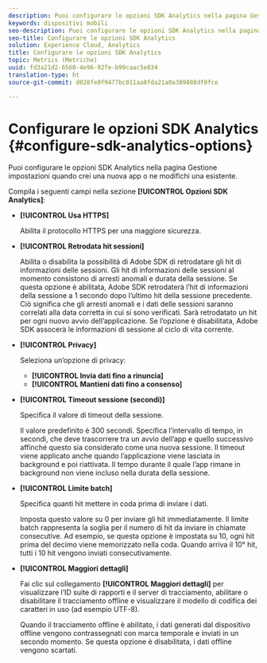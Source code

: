 ```yaml
---
description: Puoi configurare le opzioni SDK Analytics nella pagina Gestione impostazioni quando crei una nuova app o ne modifichi una esistente.
keywords: dispositivi mobili
seo-description: Puoi configurare le opzioni SDK Analytics nella pagina Gestione impostazioni quando crei una nuova app o ne modifichi una esistente.
seo-title: Configurare le opzioni SDK Analytics
solution: Experience Cloud, Analytics
title: Configurare le opzioni SDK Analytics
topic: Metrics (Metriche)
uuid: fd3a21d2-6560-4e96-92fe-b99caac5e834
translation-type: ht
source-git-commit: d028fe0f9477bc011aa8fda21a0a389808df0fce

---
```



# Configurare le opzioni SDK Analytics {#configure-sdk-analytics-options}

Puoi configurare le opzioni SDK Analytics nella pagina Gestione impostazioni quando crei una nuova app o ne modifichi una esistente.

Compila i seguenti campi nella sezione **[!UICONTROL Opzioni SDK Analytics]**:

* **[!UICONTROL Usa HTTPS]**

   Abilita il protocollo HTTPS per una maggiore sicurezza.

* **[!UICONTROL Retrodata hit sessioni]**

   Abilita o disabilita la possibilità di Adobe SDK di retrodatare gli hit di informazioni delle sessioni. Gli hit di informazioni delle sessioni al momento consistono di arresti anomali e durata della sessione. Se questa opzione è abilitata, Adobe SDK retrodaterà l’hit di informazioni della sessione a 1 secondo dopo l’ultimo hit della sessione precedente. Ciò significa che gli arresti anomali e i dati delle sessioni saranno correlati alla data corretta in cui si sono verificati. Sarà retrodatato un hit per ogni nuovo avvio dell’applicazione. Se l’opzione è disabilitata, Adobe SDK assocerà le informazioni di sessione al ciclo di vita corrente.

* **[!UICONTROL Privacy]**

   Seleziona un’opzione di privacy:

   * **[!UICONTROL Invia dati fino a rinuncia]**
   * **[!UICONTROL Mantieni dati fino a consenso]**

* **[!UICONTROL Timeout sessione (secondi)]**

   Specifica il valore di timeout della sessione.

   Il valore predefinito è 300 secondi. Specifica l’intervallo di tempo, in secondi, che deve trascorrere tra un avvio dell’app e quello successivo affinché questo sia considerato come una nuova sessione. Il timeout viene applicato anche quando l’applicazione viene lasciata in background e poi riattivata. Il tempo durante il quale l’app rimane in background non viene incluso nella durata della sessione.

* **[!UICONTROL Limite batch]**

   Specifica quanti hit mettere in coda prima di inviare i dati.

   Imposta questo valore su 0 per inviare gli hit immediatamente. Il limite batch rappresenta la soglia per il numero di hit da inviare in chiamate consecutive. Ad esempio, se questa opzione è impostata su 10, ogni hit prima del decimo viene memorizzato nella coda. Quando arriva il 10° hit, tutti i 10 hit vengono inviati consecutivamente.

* **[!UICONTROL Maggiori dettagli]**

   Fai clic sul collegamento **[!UICONTROL Maggiori dettagli]** per visualizzare l’ID suite di rapporti e il server di tracciamento, abilitare o disabilitare il tracciamento offline e visualizzare il modello di codifica dei caratteri in uso (ad esempio UTF-8).

   Quando il tracciamento offline è abilitato, i dati generati dal dispositivo offline vengono contrassegnati con marca temporale e inviati in un secondo momento. Se questa opzione è disabilitata, i dati offline vengono scartati.
